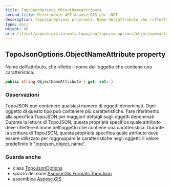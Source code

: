 ```yaml
---
title: TopoJsonOptions.ObjectNameAttribute
second_title: Riferimento API Aspose.GIS per .NET
description: TopoJsonOptions proprietà. Nome dellattributo che riflette il nome delloggetto che contiene una caratteristica.
type: docs
weight: 40
url: /it/net/aspose.gis.formats.topojson/topojsonoptions/objectnameattribute/
---
```

## TopoJsonOptions.ObjectNameAttribute property

Nome dell'attributo, che riflette il nome dell'oggetto che contiene una caratteristica.

```csharp
public string ObjectNameAttribute { get; set; }
```

### Osservazioni

TopoJSON può contenere qualsiasi numero di oggetti denominati. Ogni oggetto di questo tipo può contenere più caratteristiche. Fare riferimento alla specifica TopoJSON per maggiori dettagli sugli oggetti denominati. Durante la lettura di TopoJSON, questa proprietà specifica quale attributo deve riflettere il nome dell'oggetto che contiene una caratteristica. Durante la scrittura di TopoJSON, questa proprietà specifica quale attributo deve essere utilizzato per raggruppare le caratteristiche negli oggetti. Il valore predefinito è "topojson_object_name".

### Guarda anche

* class [TopoJsonOptions](../)
* spazio dei nomi [Aspose.Gis.Formats.TopoJson](../../topojsonoptions/)
* assemblea [Aspose.GIS](../../../)


